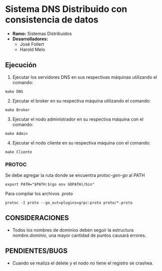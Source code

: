 # Sistema DNS Distribuido con consistencia de datos
- **Ramo:** Sistemas Distribuidos
- **Desarrolladores:**
  - José Follert 
  - Harold Melo

## Ejecución
1. Ejecutar los servidores DNS en sus respectivas máquinas utilizando el comando:
```console
make DNS
```

2. Ejecutar el broker en su respectiva máquina utilizando el comando:
```console
make Broker
```

3. Ejecutar el nodo administrador en su respectiva máquina con el comando:
```console
make Admin
```

4. Ejecutar el nodo cliente en su respectiva máquina con el comando:
```console
make Cliente
```

### PROTOC
Se debe agregar la ruta donde se encuentra *protoc-gen-go* al PATH
```console
export PATH="$PATH:$(go env GOPATH)/bin"
```
Para compilar los archivos .proto
```console
protoc -I proto --go_out=plugins=grpc:proto proto/*.proto
```

## CONSIDERACIONES
- Todos los nombres de dominios deben seguir la estructura *nombre.dominio*, una mayor cantidad de puntos causará errores.

## PENDIENTES/BUGS
- Cuando se realiza el delete y el nodo no tiene el registro se crashea.
